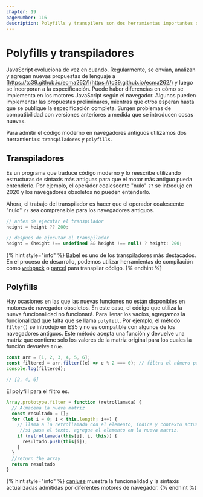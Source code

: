 ```yaml
---
chapter: 19
pageNumber: 116
description: Polyfills y transpilers son dos herramientas importantes que se utilizan en el desarrollo web para ayudar a garantizar que el código JavaScript moderno pueda ejecutarse en navegadores más antiguos y aprovechar las últimas funciones de JavaScript manteniendo la compatibilidad con entornos más antiguos.
---
```

# Polyfills y transpiladores

JavaScript evoluciona de vez en cuando. Regularmente, se envían, analizan y agregan nuevas propuestas de lenguaje a [https://tc39.github.io/ecma262/](https://tc39.github.io/ecma262/) y luego se incorporan a la especificación. Puede haber diferencias en cómo se implementa en los motores JavaScript según el navegador. Algunos pueden implementar las propuestas preliminares, mientras que otros esperan hasta que se publique la especificación completa. Surgen problemas de compatibilidad con versiones anteriores a medida que se introducen cosas nuevas.

Para admitir el código moderno en navegadores antiguos utilizamos dos herramientas: `transpiladores` y `polyfills`.

## **Transpiladores**

Es un programa que traduce código moderno y lo reescribe utilizando estructuras de sintaxis más antiguas para que el motor más antiguo pueda entenderlo. Por ejemplo, el operador coalescente  "nulo" `??` se introdujo en 2020 y los navegadores obsoletos no pueden entenderlo.

Ahora, el trabajo del transpilador es hacer que el operador coalescente "nulo" `??` sea comprensible para los navegadores antiguos.

```javascript
// antes de ejecutar el transpilador
height = height ?? 200;

// después de ejecutar el transpilador
height = (height !== undefined && height !== null) ? height: 200;

```

{% hint style="info" %}
[Babel](https://babeljs.io/) es uno de los transpiladores más destacados. En el proceso de desarrollo, podemos utilizar herramientas de compilación como [webpack](https://webpack.js.org/) o [parcel](https://parceljs.org/) para transpilar código.
{% endhint %}

## **Polyfills**

Hay ocasiones en las que las nuevas funciones no están disponibles en motores de navegador obsoletos. En este caso, el código que utiliza la nueva funcionalidad no funcionará. Para llenar los vacíos, agregamos la funcionalidad que falta que se llama `polyfill`. Por ejemplo, el método `filter()` se introdujo en ES5 y no es compatible con algunos de los navegadores antiguos. Este método acepta una función y devuelve una matriz que contiene solo los valores de la matriz original para los cuales la función devuelve `true`.

```javascript
const arr = [1, 2, 3, 4, 5, 6];
const filtered = arr.filter((e) => e % 2 === 0); // filtra el número par
console.log(filtered);

// [2, 4, 6]
```

El polyfill para el filtro es.

```javascript
Array.prototype.filter = function (retrollamada) {
  // Almacena la nueva matriz
  const resultado = [];
  for (let i = 0; i < this.length; i++) {
    // llama a la retrollamada con el elemento, índice y contexto actuales.
     //si pasa el texto, agregue el elemento en la nueva matriz.
    if (retrollamada(this[i], i, this)) {
      resultado.push(this[i]);
    }
  }
  //return the array
  return resultado
}
```

{% hint style="info" %}
[caniuse](https://caniuse.com/) muestra la funcionalidad y la sintaxis actualizadas admitidas por diferentes motores de navegador.
{% endhint %}
